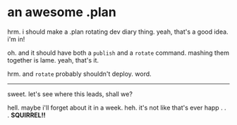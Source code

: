 # an awesome .plan

hrm.  i should make a .plan rotating dev diary thing.  yeah, that's a good idea.  i'm in!

oh.  and it should have both a `publish` and a `rotate` command.  mashing them together is lame.  yeah, that's it.

hrm.  and `rotate` probably shouldn't deploy.  word.

---

sweet.  let's see where this leads, shall we?

hell.  maybe i'll forget about it in a week.  heh.  it's not like that's ever happ . . . **SQUIRREL!!**
